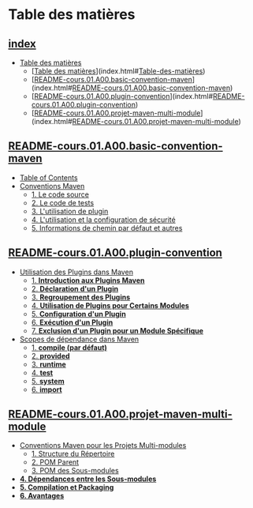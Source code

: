 # Table des matières

## [index](index.html)

- [Table des matières](index.html#Table-des-matières)
    - [[Table des matières](index.html)](index.html#[Table-des-matières](index.html))
    - [[README-cours.01.A00.basic-convention-maven](README-cours.01.A00.basic-convention-maven.html)](index.html#[README-cours.01.A00.basic-convention-maven](README-cours.01.A00.basic-convention-maven.html))
    - [[README-cours.01.A00.plugin-convention](README-cours.01.A00.plugin-convention.html)](index.html#[README-cours.01.A00.plugin-convention](README-cours.01.A00.plugin-convention.html))
    - [[README-cours.01.A00.projet-maven-multi-module](README-cours.01.A00.projet-maven-multi-module.html)](index.html#[README-cours.01.A00.projet-maven-multi-module](README-cours.01.A00.projet-maven-multi-module.html))

## [README-cours.01.A00.basic-convention-maven](README-cours.01.A00.basic-convention-maven.html)

  - [Table of Contents](README-cours.01.A00.basic-convention-maven.html#Table-of-Contents)
  - [Conventions Maven](README-cours.01.A00.basic-convention-maven.html#Conventions-Maven)
    - [1. Le code source](README-cours.01.A00.basic-convention-maven.html#1.-Le-code-source)
    - [2. Le code de tests](README-cours.01.A00.basic-convention-maven.html#2.-Le-code-de-tests)
    - [3. L'utilisation de plugin](README-cours.01.A00.basic-convention-maven.html#3.-L'utilisation-de-plugin)
    - [4. L'utilisation et la configuration de sécurité](README-cours.01.A00.basic-convention-maven.html#4.-L'utilisation-et-la-configuration-de-sécurité)
    - [5. Informations de chemin par défaut et autres](README-cours.01.A00.basic-convention-maven.html#5.-Informations-de-chemin-par-défaut-et-autres)

## [README-cours.01.A00.plugin-convention](README-cours.01.A00.plugin-convention.html)

  - [Utilisation des Plugins dans Maven](README-cours.01.A00.plugin-convention.html#Utilisation-des-Plugins-dans-Maven)
    - [1. **Introduction aux Plugins Maven**](README-cours.01.A00.plugin-convention.html#1.-**Introduction-aux-Plugins-Maven**)
    - [2. **Déclaration d'un Plugin**](README-cours.01.A00.plugin-convention.html#2.-**Déclaration-d'un-Plugin**)
    - [3. **Regroupement des Plugins**](README-cours.01.A00.plugin-convention.html#3.-**Regroupement-des-Plugins**)
    - [4. **Utilisation de Plugins pour Certains Modules**](README-cours.01.A00.plugin-convention.html#4.-**Utilisation-de-Plugins-pour-Certains-Modules**)
    - [5. **Configuration d'un Plugin**](README-cours.01.A00.plugin-convention.html#5.-**Configuration-d'un-Plugin**)
    - [6. **Exécution d'un Plugin**](README-cours.01.A00.plugin-convention.html#6.-**Exécution-d'un-Plugin**)
    - [7. **Exclusion d'un Plugin pour un Module Spécifique**](README-cours.01.A00.plugin-convention.html#7.-**Exclusion-d'un-Plugin-pour-un-Module-Spécifique**)
  - [Scopes de dépendance dans Maven](README-cours.01.A00.plugin-convention.html#Scopes-de-dépendance-dans-Maven)
    - [1. **compile (par défaut)**](README-cours.01.A00.plugin-convention.html#1.-**compile-(par-défaut)**)
    - [2. **provided**](README-cours.01.A00.plugin-convention.html#2.-**provided**)
    - [3. **runtime**](README-cours.01.A00.plugin-convention.html#3.-**runtime**)
    - [4. **test**](README-cours.01.A00.plugin-convention.html#4.-**test**)
    - [5. **system**](README-cours.01.A00.plugin-convention.html#5.-**system**)
    - [6. **import**](README-cours.01.A00.plugin-convention.html#6.-**import**) 

## [README-cours.01.A00.projet-maven-multi-module](README-cours.01.A00.projet-maven-multi-module.html)

  - [Conventions Maven pour les Projets Multi-modules](README-cours.01.A00.projet-maven-multi-module.html#Conventions-Maven-pour-les-Projets-Multi-modules)
    - [1. Structure du Répertoire](README-cours.01.A00.projet-maven-multi-module.html#1.-Structure-du-Répertoire)
    - [2. POM Parent](README-cours.01.A00.projet-maven-multi-module.html#2.-POM-Parent)
    - [3. POM des Sous-modules](README-cours.01.A00.projet-maven-multi-module.html#3.-POM-des-Sous-modules)
  - [**4. Dépendances entre les Sous-modules**](README-cours.01.A00.projet-maven-multi-module.html#**4.-Dépendances-entre-les-Sous-modules**)
  - [**5. Compilation et Packaging**](README-cours.01.A00.projet-maven-multi-module.html#**5.-Compilation-et-Packaging**)
  - [**6. Avantages**](README-cours.01.A00.projet-maven-multi-module.html#**6.-Avantages**)

